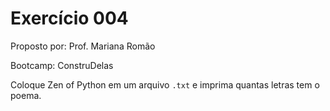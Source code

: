 # Exercício 004

Proposto por:  Prof. Mariana Romão

Bootcamp: ConstruDelas

Coloque Zen of Python em um arquivo `.txt` e imprima quantas letras tem o poema.

